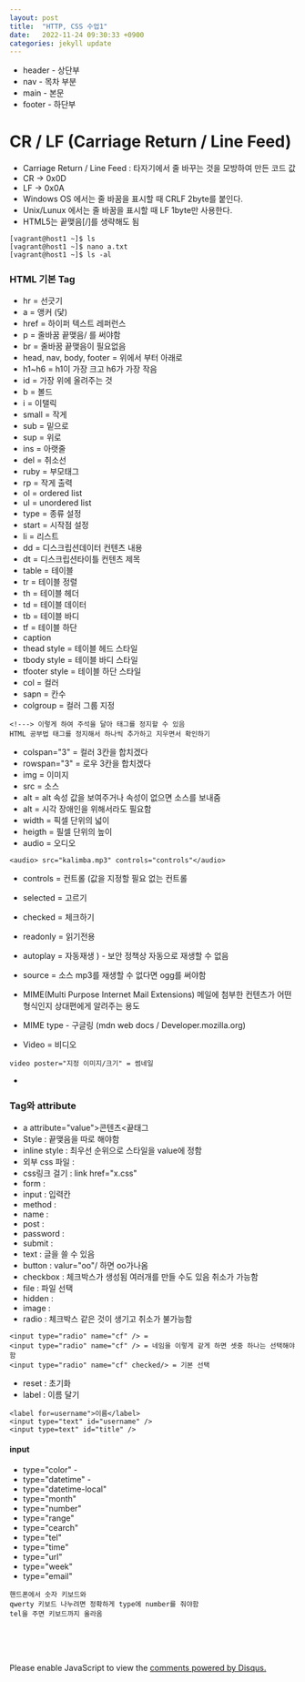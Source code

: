 ```yaml
---
layout: post
title:  "HTTP, CSS 수업1"
date:   2022-11-24 09:30:33 +0900
categories: jekyll update
---
```


* header - 상단부
* nav - 목차 부분
* main - 본문
* footer - 하단부

# CR / LF (Carriage Return / Line Feed)

* Carriage Return / Line Feed : 타자기에서 줄 바꾸는 것을 모방하여 만든 코드 값
* CR -> 0x0D
* LF -> 0x0A
* Windows OS 에서는 줄 바꿈을 표시할 때 CRLF 2byte를 붙인다.
* Unix/Lunux 에서는 줄 바꿈을 표시할 때 LF 1byte만 사용한다.
* HTML5는 끝맺음[/]를 생략해도 됨
```
[vagrant@host1 ~]$ ls
[vagrant@host1 ~]$ nano a.txt
[vagrant@host1 ~]$ ls -al
```

### HTML 기본 Tag

* hr = 선긋기
* a = 앵커 (닻)
* href = 하이퍼 텍스트 레퍼런스
* p = 줄바꿈 끝맺음/ 를 써야함
* br = 줄바꿈 끝맺음이 필요없음
* head, nav, body, footer = 위에서 부터 아래로
* h1~h6 = h1이 가장 크고 h6가 가장 작음
* id = 가장 위에 올려주는 것
* b = 볼드
* i = 이탤릭
* small = 작게
* sub = 밑으로
* sup = 위로
* ins = 아랫줄
* del = 취소선
* ruby = 부모태그
* rp = 작게 출력
* ol = ordered list
* ul = unordered list
* type = 종류 설정
* start = 시작점 설정
* li = 리스트
* dd = 디스크립션데이터  컨텐츠 내용
* dt = 디스크립션타이틀  컨텐츠 제목
* table =  테이블
* tr = 테이블 정렬
* th = 테이블 헤더
* td = 테이블 데이터
* tb = 테이블 바디
* tf = 테이블 하단
* caption
* thead style = 테이블 헤드 스타일
* tbody style = 테이블 바디 스타일
* tfooter style = 테이블 하단 스타일
* col = 컬러
* sapn = 칸수
* colgroup = 컬러 그룹 지정
```
<!---> 이렇게 하여 주석을 달아 태그를 정지할 수 있음
HTML 공부법 태그를 정지해서 하나씩 추가하고 지우면서 확인하기
```
* colspan="3" = 컬러 3칸을 합치겠다
* rowspan="3" = 로우 3칸을 합치겠다
* img = 이미지
* src = 소스
* alt = alt 속성 값을 보여주거나 속성이 없으면 소스를 보내줌 
* alt = 시각 장애인을 위해서라도 필요함
* width = 픽셀 단위의 넓이
* heigth = 필셀 단위의 높이
* audio = 오디오
```
<audio> src="kalimba.mp3" controls="controls"</audio>
```
* controls = 컨트롤 (값을 지정할 필요 없는 컨트롤
* selected = 고르기
* checked = 체크하기
* readonly = 읽기전용 
* autoplay = 자동재생 ) - 보안 정책상 자동으로 재생할 수 없음
* source = 소스 mp3를 재생할 수 없다면 ogg를 써야함

* MIME(Multi Purpose Internet Mail Extensions) 메일에 첨부한 컨텐츠가 어떤 형식인지 상대편에게 알려주는 용도 
* MIME type - 구글링 (mdn web docs / Developer.mozilla.org)
* Video = 비디오
```
video poster="지정 이미지/크기" = 썸네일
```
*  



### Tag와 attribute

* a attribute="value">콘텐츠<끝태그
* Style : 끝맺음을 따로 해야함
* inline style : 최우선 순위으로 스타일을 value에 정함
* 외부 css 파일 :
* css링크 걸기 : link href="x.css"
* form : 
* input : 입력칸
* method : 
* name : 
* post : 
* password :
* submit : 
* text : 글을 쓸 수 있음
* button : valur="oo"/ 하면 oo가나옴
* checkbox : 체크박스가 생성됨 여러개를 만들 수도 있음 취소가 가능함
* file : 파일 선택
* hidden :
* image :
* radio : 체크박스 같은 것이 생기고 취소가 불가능함
```
<input type="radio" name="cf" /> = 
<input type="radio" name="cf" /> = 네임을 이렇게 같게 하면 셋중 하나는 선택해야함
<input type="radio" name="cf" checked/> = 기본 선택
```
* reset : 초기화
* label : 이름 달기
```
<label for=username">이름</label>
<input type="text" id="username" />
<input type=text" id="title" />
```
#### input

* type="color" - 
* type="datetime" - 
* type="datetime-local"
* type="month"
* type="number"
* type="range"
* type="cearch"
* type="tel"
* type="time"
* type="url"
* type="week"
* type="email"
```
핸드폰에서 숫자 키보드와
qwerty 키보드 나누려면 정확하게 type에 number를 줘야함
tel을 주면 키보드까지 올라옴
```

<br><br><br>

<div id="disqus_thread"></div>
<script>
    /**
    *  RECOMMENDED CONFIGURATION VARIABLES: EDIT AND UNCOMMENT THE SECTION BELOW TO INSERT DYNAMIC VALUES FROM YOUR PLATFORM OR CMS.
    *  LEARN WHY DEFINING THESE VARIABLES IS IMPORTANT: https://disqus.com/admin/universalcode/#configuration-variables    */
    /*
    var disqus_config = function () {
    this.page.url = PAGE_URL;  // Replace PAGE_URL with your page's canonical URL variable
    this.page.identifier = PAGE_IDENTIFIER; // Replace PAGE_IDENTIFIER with your page's unique identifier variable
    };
    */
    (function() { // DON'T EDIT BELOW THIS LINE
    var d = document, s = d.createElement('script');
    s.src = 'https://melonweb.disqus.com/embed.js';
    s.setAttribute('data-timestamp', +new Date());
    (d.head || d.body).appendChild(s);
    })();
</script>
<noscript>Please enable JavaScript to view the <a href="https://disqus.com/?ref_noscript">comments powered by Disqus.</a></noscript>
